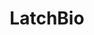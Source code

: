 ---
linkedin: https://linkedin.com/company/latchbio
logohandle: latchbio
sort: latchbio
title: LatchBio
twitter: https://x.com/latchbio
website: https://latch.bio/
---